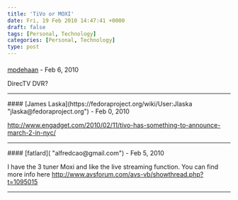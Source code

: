 ```yaml
---
title: 'TiVo or MOXI'
date: Fri, 19 Feb 2010 14:47:41 +0000
draft: false
tags: [Personal, Technology]
categories: [Personal, Technology]
type: post
---
```



#### 
[mpdehaan](http://michaeldehaan.net "michael.dehaan@gmail.com") - <time datetime="2010-02-20 11:20:57">Feb 6, 2010</time>

DirecTV DVR?
<hr />
#### 
[James Laska](https://fedoraproject.org/wiki/User:Jlaska "jlaska@fedoraproject.org") - <time datetime="2010-02-21 16:51:56">Feb 0, 2010</time>

http://www.engadget.com/2010/02/11/tivo-has-something-to-announce-march-2-in-nyc/
<hr />
#### 
[fatlard]( "alfredcao@gmail.com") - <time datetime="2010-02-19 13:56:12">Feb 5, 2010</time>

I have the 3 tuner Moxi and like the live streaming function. You can find more info here http://www.avsforum.com/avs-vb/showthread.php?t=1095015
<hr />

